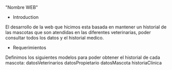 "Nombre WEB"

* Introduction

El desarrollo de la web que hicimos esta basada en mantener un historial de las mascotas que son atendidas en las diferentes veterinarias, poder consultar todos los datos y el historial medico.

 * Requerimientos
 
 Definimos los siguientes modelos para poder obtener el historial de cada mascota:
  datosVeterinarios
  datosPropietario
  datosMascota
  historiaClinica
  
